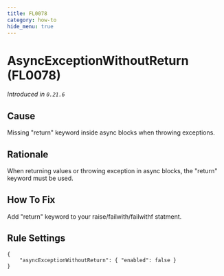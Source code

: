 ```yaml
---
title: FL0078
category: how-to
hide_menu: true
---
```


# AsyncExceptionWithoutReturn (FL0078)

*Introduced in `0.21.6`*

## Cause

Missing "return" keyword inside async blocks when throwing exceptions.

## Rationale

When returning values or throwing exception in async blocks, the "return" keyword must be used.

## How To Fix

Add "return" keyword to your raise/failwith/failwithf statment.

## Rule Settings

    {
        "asyncExceptionWithoutReturn": { "enabled": false }
    }